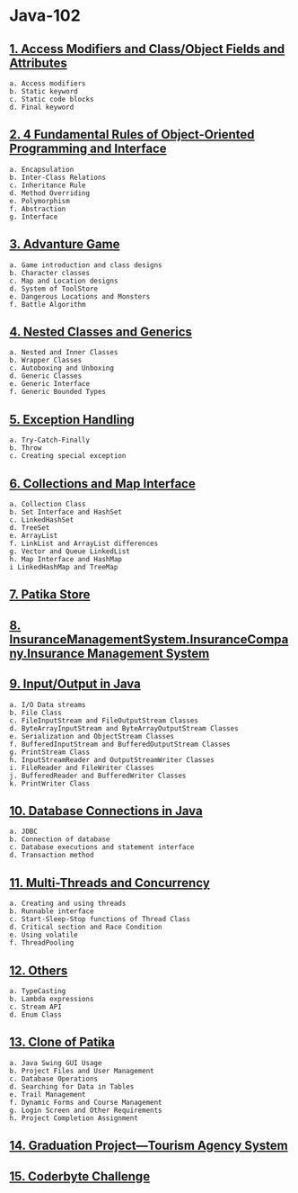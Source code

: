 # Java-102

## [1. Access Modifiers and Class/Object Fields and Attributes](https://github.com/korhanertancakmak/JAVA/blob/master/src/PatikaDev/Java102/CHAPTERS/CHAPTER-01%20Access%20Modifiers%2C%20Class%20Fields%20and%20Attributes.md)

    a. Access modifiers  
    b. Static keyword  
    c. Static code blocks  
    d. Final keyword  

## [2. 4 Fundamental Rules of Object-Oriented Programming and Interface](https://github.com/korhanertancakmak/JAVA/blob/master/src/PatikaDev/Java102/CHAPTERS/CHAPTER-02%20Fundamental%20Rules%20of%20Object-Oriented%20Programming.md)

    a. Encapsulation  
    b. Inter-Class Relations  
    c. Inheritance Rule  
    d. Method Overriding  
    e. Polymorphism  
    f. Abstraction  
    g. Interface  

## [3. Advanture Game](https://github.com/korhanertancakmak/JAVA/blob/master/src/PatikaDev/Java102/CHAPTERS/CHAPTER-03%20Advanture%20Game.md)

    a. Game introduction and class designs
    b. Character classes
    c. Map and Location designs
    d. System of ToolStore
    e. Dangerous Locations and Monsters
    f. Battle Algorithm

## [4. Nested Classes and Generics](https://github.com/korhanertancakmak/JAVA/blob/master/src/PatikaDev/Java102/CHAPTERS/CHAPTER-04%20Nested%20Classes%20and%20Generics.md)

    a. Nested and Inner Classes
    b. Wrapper Classes
    c. Autoboxing and Unboxing
    d. Generic Classes
    e. Generic Interface
    f. Generic Bounded Types

## [5. Exception Handling](https://github.com/korhanertancakmak/JAVA/blob/master/src/PatikaDev/Java102/CHAPTERS/CHAPTER-05%20Exception%20Handling.md)

    a. Try-Catch-Finally
    b. Throw
    c. Creating special exception

## [6. Collections and Map Interface](https://github.com/korhanertancakmak/JAVA/blob/master/src/PatikaDev/Java102/CHAPTERS/CHAPTER-06%20Collections%20and%20Map%20Interface.md)

    a. Collection Class
    b. Set Interface and HashSet
    c. LinkedHashSet
    d. TreeSet
    e. ArrayList
    f. LinkList and ArrayList differences
    g. Vector and Queue LinkedList
    h. Map Interface and HashMap
    i LinkedHashMap and TreeMap

## [7. Patika Store](https://github.com/korhanertancakmak/JAVA/blob/master/src/PatikaDev/Java102/CHAPTERS/CHAPTER-07%20Patika%20Store.md)

## [8. InsuranceManagementSystem.InsuranceCompany.Insurance Management System](https://github.com/korhanertancakmak/JAVA/blob/master/src/PatikaDev/Java102/CHAPTERS/CHAPTER-08%20Insurance%20Management%20System.md)

## [9. Input/Output in Java](https://github.com/korhanertancakmak/JAVA/blob/master/src/PatikaDev/Java102/CHAPTERS/CHAPTER-09%20Input%20Output%20in%20Java.md)

    a. I/O Data streams
    b. File Class
    c. FileInputStream and FileOutputStream Classes
    d. ByteArrayInputStream and ByteArrayOutputStream Classes
    e. Serialization and ObjectStream Classes
    f. BufferedInputStream and BufferedOutputStream Classes
    g. PrintStream Class
    h. InputStreamReader and OutputStreamWriter Classes
    i. FileReader and FileWriter Classes
    j. BufferedReader and BufferedWriter Classes
    k. PrintWriter Class

## [10. Database Connections in Java](https://github.com/korhanertancakmak/JAVA/blob/master/src/PatikaDev/Java102/CHAPTERS/CHAPTER-10%20Database%20Connections%20in%20Java.md)

    a. JDBC
    b. Connection of database
    c. Database executions and statement interface
    d. Transaction method

## [11. Multi-Threads and Concurrency](https://github.com/korhanertancakmak/JAVA/blob/master/src/PatikaDev/Java102/CHAPTERS/CHAPTER-11%20MultiThread%20and%20Concurrency.md)

    a. Creating and using threads
    b. Runnable interface
    c. Start-Sleep-Stop functions of Thread Class
    d. Critical section and Race Condition
    e. Using volatile
    f. ThreadPooling

## [12. Others](https://github.com/korhanertancakmak/JAVA/blob/master/src/PatikaDev/Java102/CHAPTERS/CHAPTER-12%20Others.md)

    a. TypeCasting
    b. Lambda expressions
    c. Stream API
    d. Enum Class

## [13. Clone of Patika](https://github.com/korhanertancakmak/JAVA/blob/master/src/PatikaDev/Java102/CHAPTERS/CHAPTER-13%20Clone%20of%20Patika.md)

    a. Java Swing GUI Usage
    b. Project Files and User Management
    c. Database Operations
    d. Searching for Data in Tables
    e. Trail Management
    f. Dynamic Forms and Course Management
    g. Login Screen and Other Requirements
    h. Project Completion Assignment

## [14. Graduation Project—Tourism Agency System](https://github.com/korhanertancakmak/JAVA/blob/master/src/PatikaDev/Java102/CHAPTERS/CHAPTER-14%20Graduation%20Project-Tourism%20Agency%20System.md)

## [15. Coderbyte Challenge]()